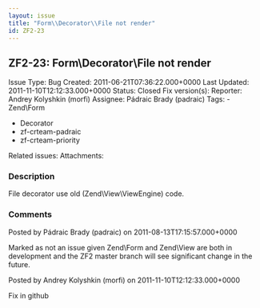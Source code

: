 ```yaml
---
layout: issue
title: "Form\\Decorator\\File not render"
id: ZF2-23
---
```


ZF2-23: Form\\Decorator\\File not render
----------------------------------------

 Issue Type: Bug Created: 2011-06-21T07:36:22.000+0000 Last Updated: 2011-11-10T12:12:33.000+0000 Status: Closed Fix version(s): 
 Reporter:  Andrey Kolyshkin (morfi)  Assignee:  Pádraic Brady (padraic)  Tags: - Zend\\Form
- Decorator
- zf-crteam-padraic
- zf-crteam-priority
 
 Related issues: 
 Attachments: 
### Description

File decorator use old (Zend\\View\\ViewEngine) code.

 

 

### Comments

Posted by Pádraic Brady (padraic) on 2011-08-13T17:15:57.000+0000

Marked as not an issue given Zend\\Form and Zend\\View are both in development and the ZF2 master branch will see significant change in the future.

 

 

Posted by Andrey Kolyshkin (morfi) on 2011-11-10T12:12:33.000+0000

Fix in github

 

 